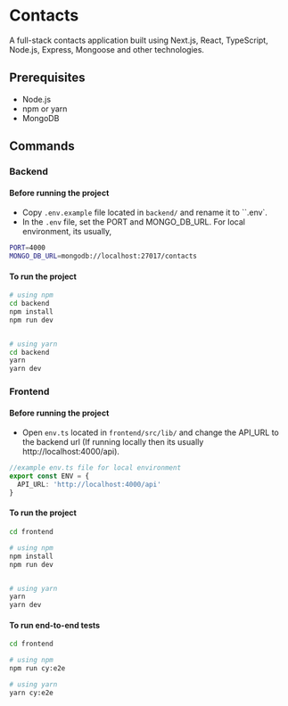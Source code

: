 # Contacts

A full-stack contacts application built using Next.js, React, TypeScript, Node.js, Express, Mongoose and other technologies.

## Prerequisites

- Node.js
- npm or yarn
- MongoDB

## Commands

### Backend

#### Before running the project

- Copy `.env.example` file located in `backend/` and rename it to ``.env`.
- In the `.env` file, set the PORT and MONGO_DB_URL. For local environment, its usually,

```bash
PORT=4000
MONGO_DB_URL=mongodb://localhost:27017/contacts
```

#### To run the project

```bash
# using npm
cd backend
npm install
npm run dev


# using yarn
cd backend
yarn
yarn dev
```

### Frontend

#### Before running the project

- Open `env.ts` located in `frontend/src/lib/` and change the API_URL to the backend url (If running locally then its usually http://localhost:4000/api).

```typescript
//example env.ts file for local environment
export const ENV = {
  API_URL: 'http://localhost:4000/api'
}
```

#### To run the project

```bash
cd frontend

# using npm
npm install
npm run dev


# using yarn
yarn
yarn dev
```

#### To run end-to-end tests

```bash
cd frontend

# using npm
npm run cy:e2e

# using yarn
yarn cy:e2e
```
